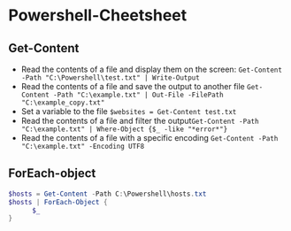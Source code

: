 # Powershell-Cheetsheet

## Get-Content 
- Read the contents of a file and display them on the screen: `Get-Content -Path "C:\Powershell\test.txt" | Write-Output`
- Read the contents of a file and save the output to another file `Get-Content -Path "C:\example.txt" | Out-File -FilePath "C:\example_copy.txt"`
- Set a variable to the file `$websites = Get-Content test.txt`
- Read the contents of a file and filter the output`Get-Content -Path "C:\example.txt" | Where-Object {$_ -like "*error*"}`
- Read the contents of a file with a specific encoding  `Get-Content -Path "C:\example.txt" -Encoding UTF8`

## ForEach-object
```powershell
$hosts = Get-Content -Path C:\Powershell\hosts.txt
$hosts | ForEach-Object {
      $_    
}
```








